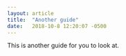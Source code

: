```yaml
---
layout: article
title:  "Another guide"
date:   2018-10-8 12:20:07 -0500
---
```


This is another guide for you to look at.
